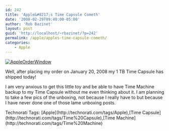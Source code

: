 ```yaml
---
id: 242
title: 'Apple&#8217;s Time Capsule Cometh'
date: '2008-02-29T09:40:00-05:00'
author: 'Rob Bazinet'
layout: post
guid: 'http://localhost/~rbazinet/?p=242'
permalink: /apple/apples-time-capsule-cometh/
categories:
    - Apple
---
```


[![AppleOrderWindow]()](http://rbazinet.files.wordpress.com/2008/02/appleorderwindow.png)

Well, after placing my order on January 20, 2008 my 1 TB Time Capsule has shipped today!

I am very anxious to get this little toy and be able to have Time Machine backup to my Time Capsule without me even thinking about it. I am planning to take a few pics of the unboxing, not because I really have to but because I have never done one of those lame unboxing posts.

<div class="wlWriterSmartContent" style="display:inline;margin:0;padding:0;">Technorati Tags: [Apple](http://technorati.com/tags/Apple),[Time Capsule](http://technorati.com/tags/Time%20Capsule),[Time Machine](http://technorati.com/tags/Time%20Machine)</div>